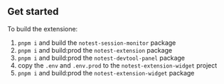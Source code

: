 ## Get started
To build the extensione:
1) `pnpm i` and build the `notest-session-monitor` package 
2) `pnpm i` and build:prod the `notest-extension` package
3) `pnpm i` and build:prod the `notest-devtool-panel` package
4) copy the `.env` and `.env.prod` to the `notest-extension-widget` project 
4) `pnpm i` and build:prod the `notest-extension-widget` package

